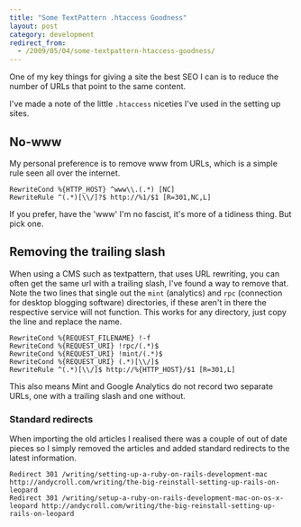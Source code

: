 ```yaml
---
title: "Some TextPattern .htaccess Goodness"
layout: post
category: development
redirect_from:
  - /2009/05/04/some-textpattern-htaccess-goodness/
---
```


One of my key things for giving a site the best SEO I can is to reduce the number of URLs that point to the same content.

I've made a note of the little `.htaccess` niceties I've used in the setting up sites.

## No-www

My personal preference is to remove www from URLs, which is a simple rule seen all over the internet.

```
RewriteCond %{HTTP_HOST} ^www\\.(.*) [NC]
RewriteRule ^(.*)[\\/]?$ http://%1/$1 [R=301,NC,L]
```

If you prefer, have the 'www' I'm no fascist, it's more of a tidiness thing. But pick one.

## Removing the trailing slash

When using a CMS such as textpattern, that uses URL rewriting, you can often get the same url with a trailing slash, I've found a way to remove that. Note the two lines that single out the `mint` (analytics) and `rpc` (connection for desktop blogging software) directories, if these aren't in there the respective service will not function. This works for any directory, just copy the line and replace the name.

```
RewriteCond %{REQUEST_FILENAME} !-f
RewriteCond %{REQUEST_URI} !rpc/(.*)$
RewriteCond %{REQUEST_URI} !mint/(.*)$
RewriteCond %{REQUEST_URI} (.*)[\\/]$
RewriteRule ^(.*)[\\/]$ http://%{HTTP_HOST}/$1 [R=301,L]
```

This also means Mint and Google Analytics do not record two separate URLs, one with a trailing slash and one without.

### Standard redirects

When importing the old articles I realised there was a couple of out of date pieces so I simply removed the articles and added standard redirects to the latest information.

```
Redirect 301 /writing/setting-up-a-ruby-on-rails-development-mac http://andycroll.com/writing/the-big-reinstall-setting-up-rails-on-leopard
Redirect 301 /writing/setup-a-ruby-on-rails-development-mac-on-os-x-leopard http://andycroll.com/writing/the-big-reinstall-setting-up-rails-on-leopard
```
